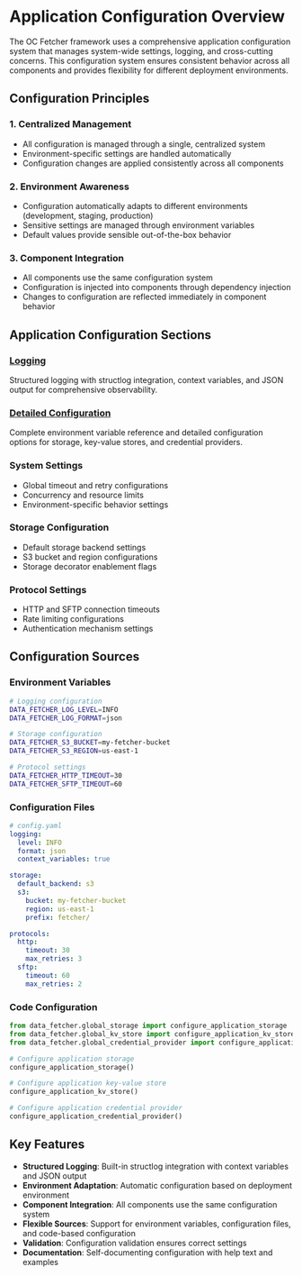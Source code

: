 # Application Configuration Overview

The OC Fetcher framework uses a comprehensive application configuration system that manages system-wide settings, logging, and cross-cutting concerns. This configuration system ensures consistent behavior across all components and provides flexibility for different deployment environments.

## Configuration Principles

### 1. **Centralized Management**
- All configuration is managed through a single, centralized system
- Environment-specific settings are handled automatically
- Configuration changes are applied consistently across all components

### 2. **Environment Awareness**
- Configuration automatically adapts to different environments (development, staging, production)
- Sensitive settings are managed through environment variables
- Default values provide sensible out-of-the-box behavior

### 3. **Component Integration**
- All components use the same configuration system
- Configuration is injected into components through dependency injection
- Changes to configuration are reflected immediately in component behavior

## Application Configuration Sections

### [Logging](logging.md)
Structured logging with structlog integration, context variables, and JSON output for comprehensive observability.

### [Detailed Configuration](detailed_configuration.md)
Complete environment variable reference and detailed configuration options for storage, key-value stores, and credential providers.

### **System Settings**
- Global timeout and retry configurations
- Concurrency and resource limits
- Environment-specific behavior settings

### **Storage Configuration**
- Default storage backend settings
- S3 bucket and region configurations
- Storage decorator enablement flags

### **Protocol Settings**
- HTTP and SFTP connection timeouts
- Rate limiting configurations
- Authentication mechanism settings

## Configuration Sources

### **Environment Variables**
```bash
# Logging configuration
DATA_FETCHER_LOG_LEVEL=INFO
DATA_FETCHER_LOG_FORMAT=json

# Storage configuration
DATA_FETCHER_S3_BUCKET=my-fetcher-bucket
DATA_FETCHER_S3_REGION=us-east-1

# Protocol settings
DATA_FETCHER_HTTP_TIMEOUT=30
DATA_FETCHER_SFTP_TIMEOUT=60
```

### **Configuration Files**
```yaml
# config.yaml
logging:
  level: INFO
  format: json
  context_variables: true

storage:
  default_backend: s3
  s3:
    bucket: my-fetcher-bucket
    region: us-east-1
    prefix: fetcher/

protocols:
  http:
    timeout: 30
    max_retries: 3
  sftp:
    timeout: 60
    max_retries: 2
```

### **Code Configuration**
```python
from data_fetcher.global_storage import configure_application_storage
from data_fetcher.global_kv_store import configure_application_kv_store
from data_fetcher.global_credential_provider import configure_application_credential_provider

# Configure application storage
configure_application_storage()

# Configure application key-value store
configure_application_kv_store()

# Configure application credential provider
configure_application_credential_provider()
```

## Key Features

- **Structured Logging**: Built-in structlog integration with context variables and JSON output
- **Environment Adaptation**: Automatic configuration based on deployment environment
- **Component Integration**: All components use the same configuration system
- **Flexible Sources**: Support for environment variables, configuration files, and code-based configuration
- **Validation**: Configuration validation ensures correct settings
- **Documentation**: Self-documenting configuration with help text and examples
